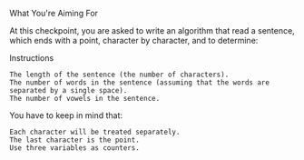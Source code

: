  What You're Aiming For

At this checkpoint, you are asked to write an algorithm that read a sentence, which ends with a point, character by character, and to determine:

 

Instructions

    The length of the sentence (the number of characters).
    The number of words in the sentence (assuming that the words are separated by a single space).
    The number of vowels in the sentence.

You have to keep in mind that: 

    Each character will be treated separately.
    The last character is the point.
    Use three variables as counters.